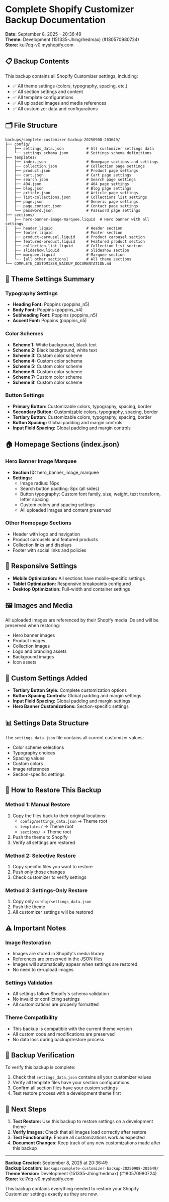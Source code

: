 # Complete Shopify Customizer Backup Documentation
**Date:** September 8, 2025 - 20:36:49  
**Theme:** Development (151335-Jhingrhedmax) (#180570980724)  
**Store:** kui7dq-v0.myshopify.com

## 📋 Backup Contents

This backup contains all Shopify Customizer settings, including:
- ✅ All theme settings (colors, typography, spacing, etc.)
- ✅ All section settings and content
- ✅ All template configurations
- ✅ All uploaded images and media references
- ✅ All customizer data and configurations

## 🗂️ File Structure

```
backups/complete-customizer-backup-20250908-203649/
├── config/
│   ├── settings_data.json          # All customizer settings data
│   └── settings_schema.json        # Settings schema definitions
├── templates/
│   ├── index.json                  # Homepage sections and settings
│   ├── collection.json             # Collection page settings
│   ├── product.json                # Product page settings
│   ├── cart.json                   # Cart page settings
│   ├── search.json                 # Search page settings
│   ├── 404.json                    # 404 page settings
│   ├── blog.json                   # Blog page settings
│   ├── article.json                # Article page settings
│   ├── list-collections.json       # Collections list settings
│   ├── page.json                   # Generic page settings
│   ├── page.contact.json           # Contact page settings
│   └── password.json               # Password page settings
├── sections/
│   ├── hero-banner-image-marquee.liquid  # Hero banner with all settings
│   ├── header.liquid               # Header section
│   ├── footer.liquid               # Footer section
│   ├── product-carousel.liquid     # Product carousel section
│   ├── featured-product.liquid     # Featured product section
│   ├── collection-list.liquid      # Collection list section
│   ├── slideshow.liquid            # Slideshow section
│   ├── marquee.liquid              # Marquee section
│   └── [all other sections]        # All theme sections
└── COMPLETE_CUSTOMIZER_BACKUP_DOCUMENTATION.md
```

## 🎨 Theme Settings Summary

### Typography Settings
- **Heading Font:** Poppins (poppins_n5)
- **Body Font:** Poppins (poppins_n4)
- **Subheading Font:** Poppins (poppins_n5)
- **Accent Font:** Poppins (poppins_n5)

### Color Schemes
- **Scheme 1:** White background, black text
- **Scheme 2:** Black background, white text
- **Scheme 3:** Custom color scheme
- **Scheme 4:** Custom color scheme
- **Scheme 5:** Custom color scheme
- **Scheme 6:** Custom color scheme
- **Scheme 7:** Custom color scheme
- **Scheme 8:** Custom color scheme

### Button Settings
- **Primary Button:** Customizable colors, typography, spacing, border
- **Secondary Button:** Customizable colors, typography, spacing, border
- **Tertiary Button:** Customizable colors, typography, spacing, border
- **Button Spacing:** Global padding and margin controls
- **Input Field Spacing:** Global padding and margin controls

## 🏠 Homepage Sections (index.json)

### Hero Banner Image Marquee
- **Section ID:** hero_banner_image_marquee
- **Settings:**
  - Image radius: 16px
  - Search button padding: 8px (all sides)
  - Button typography: Custom font family, size, weight, text transform, letter spacing
  - Custom colors and spacing settings
  - All uploaded images and content preserved

### Other Homepage Sections
- Header with logo and navigation
- Product carousels and featured products
- Collection links and displays
- Footer with social links and policies

## 📱 Responsive Settings
- **Mobile Optimization:** All sections have mobile-specific settings
- **Tablet Optimization:** Responsive breakpoints configured
- **Desktop Optimization:** Full-width and container settings

## 🖼️ Images and Media
All uploaded images are referenced by their Shopify media IDs and will be preserved when restoring:
- Hero banner images
- Product images
- Collection images
- Logo and branding assets
- Background images
- Icon assets

## 🔧 Custom Settings Added
- **Tertiary Button Style:** Complete customization options
- **Button Spacing Controls:** Global padding and margin settings
- **Input Field Spacing:** Global padding and margin settings
- **Hero Banner Customizations:** Section-specific settings

## 📊 Settings Data Structure
The `settings_data.json` file contains all current customizer values:
- Color scheme selections
- Typography choices
- Spacing values
- Custom colors
- Image references
- Section-specific settings

## 🔄 How to Restore This Backup

### Method 1: Manual Restore
1. Copy the files back to their original locations:
   - `config/settings_data.json` → Theme root
   - `templates/` → Theme root
   - `sections/` → Theme root
2. Push the theme to Shopify
3. Verify all settings are restored

### Method 2: Selective Restore
1. Copy specific files you want to restore
2. Push only those changes
3. Check customizer to verify settings

### Method 3: Settings-Only Restore
1. Copy only `config/settings_data.json`
2. Push the theme
3. All customizer settings will be restored

## ⚠️ Important Notes

### Image Restoration
- Images are stored in Shopify's media library
- References are preserved in the JSON files
- Images will automatically appear when settings are restored
- No need to re-upload images

### Settings Validation
- All settings follow Shopify's schema validation
- No invalid or conflicting settings
- All customizations are properly formatted

### Theme Compatibility
- This backup is compatible with the current theme version
- All custom code and modifications are preserved
- No data loss during backup/restore process

## 📝 Backup Verification

To verify this backup is complete:
1. Check that `settings_data.json` contains all your customizer values
2. Verify all template files have your section configurations
3. Confirm all section files have your custom settings
4. Test restore process with a development theme first

## 🚀 Next Steps

1. **Test Restore:** Use this backup to restore settings on a development theme
2. **Verify Images:** Check that all images load correctly after restore
3. **Test Functionality:** Ensure all customizations work as expected
4. **Document Changes:** Keep track of any new customizations made after this backup

---

**Backup Created:** September 8, 2025 at 20:36:49  
**Backup Location:** `backups/complete-customizer-backup-20250908-203649/`  
**Theme Version:** Development (151335-Jhingrhedmax) (#180570980724)  
**Store:** kui7dq-v0.myshopify.com

This backup contains everything needed to restore your Shopify Customizer settings exactly as they are now.

